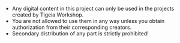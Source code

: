 - Any digital content in this project can only be used in the projects created by Tigeia Workshop.
- You are not allowed to use them in any way unless you obtain authorization from their corresponding creators.
- Secondary distribution of any part is strictly prohibited!